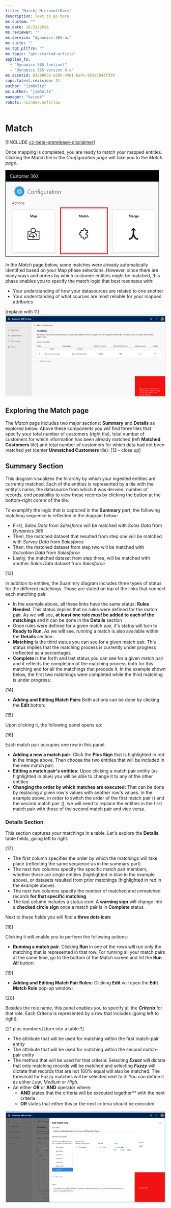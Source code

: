 ```yaml
---
title: "Match| MicrosoftDocs"
description: Text to go here
ms.custom: ""
ms.date: 10/31/2018
ms.reviewer: ""
ms.service: "dynamics-365-ai"
ms.suite: ""
ms.tgt_pltfrm: ""
ms.topic: "get-started-article"
applies_to: 
  - "Dynamics 365 (online)"
  - "Dynamics 365 Version 9.x"
ms.assetid: 83200632-a36b-4401-ba41-952e5b43f939
caps.latest.revision: 31
author: "jimholtz"
ms.author: "jimholtz"
manager: "kvivek"
robots: noindex,nofollow
---
```

# Match

[!INCLUDE [cc-beta-prerelease-disclaimer](../includes/cc-beta-prerelease-disclaimer.md)]

Once mapping is completed, you are ready to match your mapped entities. Clicking the *Match* tile in the *Configuration page* will take you to the *Match page*.

![match-tile.png](media/match-tile.png)

In the *Match* page below, some matches were already automatically identified based on your Map phase selections. However, since there are many ways and orders by which customer entities might be matched, this phase enables you to specify the match logic that best resonates with:
- Your understanding of how your datasources are related to one another
- Your understanding of what sources are most reliable for your mapped attributes

[replace with 11]
![match.png](media/match.png)

## Exploring the Match page
The *Match* page includes two major sections: **Summary** and **Details** as explored below. Above these components you will find three tiles that specify your total number of customers (right tile), total number of customers for which information has been already matched (left **Matched Customers** tile) and total number of customers for which data had not been matched yet (center **Unmatched Customers** tile):
[12 - close up]

## Summary Section
This diagram visualizes the hirarchy by which your ingested entities are currently matched. Each of the entities is represented by a tile with the entity's name, the datasource from which it was dervied, number of records, end possibility to view those records by clicking the button at the bottom-right corenr of the tile.                                

To examplify the logic that is captured in the **Summary** part, the following matching sequence is reflected in the diagram below:
- First, *Sales Data* from *Salesforce* will be matched with *Sales Data* from *Dynamics 365*
- Then, the matched dataset that resulted from step one will be matched with *Survey Data* from *Salesforce*
- Then, the matched dataset from step two will be matched with *Solication Data* from *Salesforce*
- Lastly, the matched dataset from step three, will be matched with another *Sales Data* dataset from *Salesforce*
    
[13]

In addition to entities, the Suammry diagram includes three types of status for the different matchings. Those are stated on top of the links that connect each matching pair. 
- In the example above, all these links have the same status: **Rules Needed**. This status implies that no rules were defined for the match pair. As we will see, **at least one rule *must* be added to each of the matchings** and it can be done in the **Details** section
- Once rules were defined for a given match pair, it's status will turn to **Ready to Run**. As we will see, running a match is also available within the **Details** section. 
- **Matching** is the third status you can see for a given match pair. This status implies that the matching process is currently under progress (reflected as a percentage).   
- **Complete** is the forth and last status you can see for a given match pair and it reflects the completion of the matching process both for this matching and for all the matchings that precede it. In the example shown below, the first two matchings were completed while the third matching is under progress:

[14]

- **Adding and Editing Match Pairs**
Both actions can be done by clicking the **Edit** botton:

[15]

Upon clicking it, the following panel opens up:

[16]

Each match pair occupies one row in this panel. 
- **Adding a new a match pair:** Click the **Plus Sign** that is highlighted in red in the image above. Then choose the two entities that will be included in the new match pair. 
- **Editing a match pair's entities:** Upon clicking a match pair entitiy (as highlighted in blue) you will be able to change it to any of the other entities
- **Changing the order by which matches are executed:** That can be done by replacing a given row's values with another row's values. In the example above, in order to switch the order of the first match pair () and the second match pair (), we will need to replace the entities in the first match pair with those of the second match pair and vice versa. 

### Details Section
This section captures your matchings in a table. Let's explore the **Details** table fields, going left to right:

[17]

   - The first column specifies the order by which the matchings will take place (reflecting the same sequence as in the summary part)
   - The next two columns specify the specific match pair members, whether these are single entities (highlighted in blue in the example above), or datasets resulted from prior matchings (highlighted in red in the example above).
   - The next two columns specify the number of matched and unmatched records **for that specific matching** 
   - The last column includes a status icon: A **warning sign** will change into a **checked circle sign** once a match pair is in **Complete** status

Next to these fields you will find a **three dots icon**:

[18]

Clicking it will enable you to perform the following actions:
- **Running a match pair**. Clicking **Run** in one of the rows will run only the matching that is represented in that row. For running all your match pairs at the same time, go to the bottom of the Match screen and hit the **Run All** button:

[19]

- **Adding and Editing Match Pair Rules:** Clicking **Edit** will open the **Edit Match Rule** pop-up window:

[20]

Besides the role name, this panel enables you to specify all the ***Criteria*** for that role. Each Criteria is represented by a row that includes (going left to right):

[21 plus numbers]
[turn into a table:?] 

- The attribute that will be used for matching within the first match-pair entity
- The attribute that will be used for matching within the second match-pair entity
- The method that will be used for that criteria: Selecting ***Exact*** will dictate that only matching records will be matched and selecting ***Fuzzy*** will dictate that records that are not 100% equal will also be matched. The threshold for Fuzzy matches will be selected next to it: You can define it as either *Low*, *Medium* or *High*.
- An either **OR** or **AND** operator where:
  - **AND** states that the criteria will be executed together** with the next criteria
  - **OR** states that either this or the next criteria should be executed

![match-edit-rule.png](media/match-edit-rule.png)
